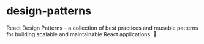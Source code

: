 # design-patterns
React Design Patterns – a collection of best practices and reusable patterns for building scalable and maintainable React applications. 🚀
